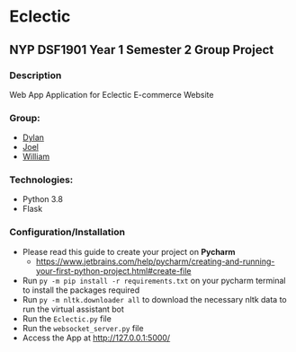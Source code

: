 # Eclectic

## NYP DSF1901 Year 1 Semester 2 Group Project

### Description

Web App Application for Eclectic E-commerce Website

### Group:

* [Dylan](https://github.com/Dylan-Liew)
* [Joel](https://github.com/j041)
* [William](https://github.com/willy00)

### Technologies:
* Python 3.8
* Flask
  
### Configuration/Installation
* Please read this guide to create your project on **Pycharm** 
  * https://www.jetbrains.com/help/pycharm/creating-and-running-your-first-python-project.html#create-file
* Run `py -m pip install -r requirements.txt` on your pycharm terminal to install the packages required
* Run `py -m nltk.downloader all` to download the necessary nltk data to run the virtual assistant bot
* Run the `Eclectic.py` file
* Run the `websocket_server.py` file
* Access the App at http://127.0.0.1:5000/

